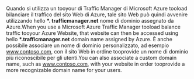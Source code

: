 <span data-ttu-id="3ec64-101">Quando si utilizza un tooyour di Traffic Manager di Microsoft Azure tooload bilanciare il traffico del sito Web di Azure, tale sito Web può quindi avvenire utilizzando hello  **\*. trafficmanager.net** nome di dominio assegnato da Azure.</span><span class="sxs-lookup"><span data-stu-id="3ec64-101">When you use a Microsoft Azure Traffic Manager tooload balance traffic tooyour Azure Website, that website can then be accessed using hello **\*.trafficmanager.net** domain name assigned by Azure.</span></span> <span data-ttu-id="3ec64-102">È anche possibile associare un nome di dominio personalizzato, ad esempio www.contoso.com, con il sito Web in ordine tooprovide un nome di dominio più riconoscibile per gli utenti.</span><span class="sxs-lookup"><span data-stu-id="3ec64-102">You can also associate a custom domain name, such as www.contoso.com, with your website in order tooprovide a more recognizable domain name for your users.</span></span>

